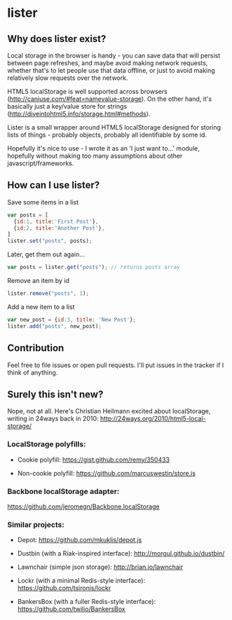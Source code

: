 # lister

## Why does lister exist?

Local storage in the browser is handy - you can save data that will persist
between page refreshes, and maybe avoid making network requests, whether
that's to let people use that data offline, or just to avoid making relatively
slow requests over the network.

HTML5 localStorage is well supported across browsers (http://caniuse.com/#feat=namevalue-storage).
On the other hand, it's basically just a key/value store for strings (http://diveintohtml5.info/storage.html#methods).

Lister is a small wrapper around HTML5 localStorage designed for storing
lists of things - probably objects, probably all identifiable by some id.

Hopefully it's nice to use - I wrote it as an 'I just want to...' module, hopefully
without making too many assumptions about other javascript/frameworks.


## How can I use lister?

Save some items in a list

```javascript
var posts = [
  {id:1, title:'First Post'},
  {id:2, title:'Another Post'},
]
lister.set("posts", posts);
```

Later, get them out again...

```javascript
var posts = lister.get("posts"); // returns posts array
```

Remove an item by id

```javascript
lister.remove("posts", 1);
```

Add a new item to a list

```javascript
var new_post = {id:3, title: 'New Post'};
lister.add("posts", new_post);
```


## Contribution

Feel free to file issues or open pull requests. I'll put issues in the tracker if I think of
anything.



## Surely this isn't new?

Nope, not at all. Here's Christian Heilmann excited about localStorage,
writing in 24ways back in 2010: http://24ways.org/2010/html5-local-storage/

### LocalStorage polyfills:

-  Cookie polyfill:
   https://gist.github.com/remy/350433

-  Non-cookie polyfill:
   https://github.com/marcuswestin/store.js

### Backbone localStorage adapter:
https://github.com/jeromegn/Backbone.localStorage


### Similar projects:

-  Depot:
   https://github.com/mkuklis/depot.js

-  Dustbin (with a Riak-inspired interface):
   http://morgul.github.io/dustbin/

-  Lawnchair (simple json storage):
   http://brian.io/lawnchair

-  Lockr (with a minimal Redis-style interface):
   https://github.com/tsironis/lockr

-  BankersBox (with a fuller Redis-style interface):
   https://github.com/twilio/BankersBox